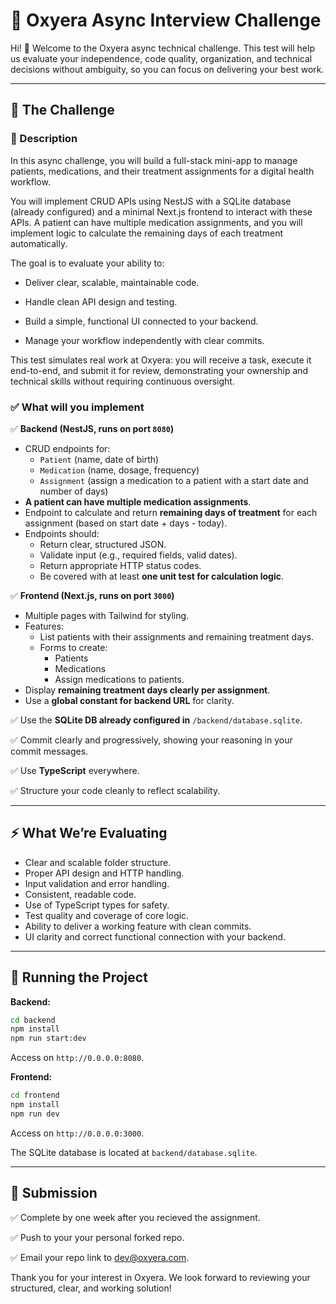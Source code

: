 # 🚀 Oxyera Async Interview Challenge

Hi! 👋 Welcome to the Oxyera async technical challenge. This test will help us evaluate your independence, code quality, organization, and technical decisions without ambiguity, so you can focus on delivering your best work.

---

## 🎯 The Challenge

### 📝 Description

In this async challenge, you will build a full-stack mini-app to manage patients, medications, and their treatment assignments for a digital health workflow.

You will implement CRUD APIs using NestJS with a SQLite database (already configured) and a minimal Next.js frontend to interact with these APIs. A patient can have multiple medication assignments, and you will implement logic to calculate the remaining days of each treatment automatically.

The goal is to evaluate your ability to:

- Deliver clear, scalable, maintainable code.

- Handle clean API design and testing.

- Build a simple, functional UI connected to your backend.

- Manage your workflow independently with clear commits.

This test simulates real work at Oxyera: you will receive a task, execute it end-to-end, and submit it for review, demonstrating your ownership and technical skills without requiring continuous oversight.

### ✅ What will you implement 

✅ **Backend (NestJS, runs on port **`8080`**)**

- CRUD endpoints for:
  - `Patient` (name, date of birth)
  - `Medication` (name, dosage, frequency)
  - `Assignment` (assign a medication to a patient with a start date and number of days)
- **A patient can have multiple medication assignments**.
- Endpoint to calculate and return **remaining days of treatment** for each assignment (based on start date + days - today).
- Endpoints should:
  - Return clear, structured JSON.
  - Validate input (e.g., required fields, valid dates).
  - Return appropriate HTTP status codes.
  - Be covered with at least **one unit test for calculation logic**.

✅ **Frontend (Next.js, runs on port **`3000`**)**

- Multiple pages with Tailwind for styling.
- Features:
  - List patients with their assignments and remaining treatment days.
  - Forms to create:
    - Patients
    - Medications
    - Assign medications to patients.
- Display **remaining treatment days clearly per assignment**.
- Use a **global constant for backend URL** for clarity.

✅ Use the **SQLite DB already configured in** `/backend/database.sqlite`.

✅ Commit clearly and progressively, showing your reasoning in your commit messages.

✅ Use **TypeScript** everywhere.

✅ Structure your code cleanly to reflect scalability.

---

## ⚡ What We’re Evaluating

- Clear and scalable folder structure.
- Proper API design and HTTP handling.
- Input validation and error handling.
- Consistent, readable code.
- Use of TypeScript types for safety.
- Test quality and coverage of core logic.
- Ability to deliver a working feature with clean commits.
- UI clarity and correct functional connection with your backend.

---

## 🚀 Running the Project

**Backend:**

```bash
cd backend
npm install
npm run start:dev
```

Access on `http://0.0.0.0:8080`.

**Frontend:**

```bash
cd frontend
npm install
npm run dev
```

Access on `http://0.0.0.0:3000`.

The SQLite database is located at `backend/database.sqlite`.

---

## 📩 Submission

✅ Complete by one week after you recieved the assignment. 

✅ Push to your your personal forked repo. 

✅ Email your repo link to [dev@oxyera.com](mailto\:dev@oxyera.com).

Thank you for your interest in Oxyera. We look forward to reviewing your structured, clear, and working solution!

